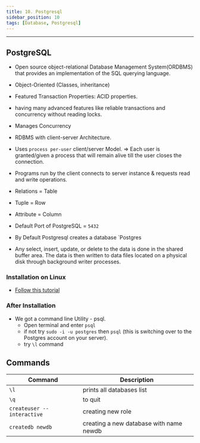 ```yaml
---
title: 10. Postgresql
sidebar_position: 10
tags: [Database, Postgresql]
---
```


---

## PostgreSQL

- Open source object-relational Database Management System(ORDBMS) that provides an implementation of the SQL querying language.

- Object-Oriented (Classes, inheritance)
- Featured Transaction Properties: ACID properties.
- having many advanced features like reliable transactions and concurrency without reading locks.
- Manages Concurrency

- RDBMS with client-server Architecture.
- Uses `process per-user` client/server Model. => Each user is granted/given a process that will remain alive till the user closes the connection.
- Programs run by the client connects to server instance & requests read and write operations.

- Relations = Table
- Tuple = Row
- Attribute = Column

- Default Port of PostgreSQL = `5432`
- By Default Postgresql creates a database `Postgres

- Any select, insert, update, or delete to the data is done in the shared buffer area. The data is then written to data files located on a physical disk through background writer processes.

### Installation on Linux

- [Follow this tutorial](https://www.digitalocean.com/community/tutorials/how-to-install-and-use-postgresql-on-ubuntu-18-04)

### After Installation

- We got a command line Utility - psql.
  - Open terminal and enter `psql`
  - if not try `sudo -i -u postgres` then `psql` (this is switching over to the Postgres account on your server).
  - try `\l` command

## Commands

| Command                    |              Description              |
|----------------------------|---------------------------------------|
| `\l`                       | prints all databases list             |
| `\q`                       | to quit                               |
| `createuser --interactive` | creating new role                     |
| `createdb newdb`           | creating a new database with name newdb |
